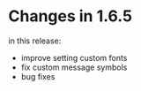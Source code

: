 # Changes in 1.6.5

in this release:

- improve setting custom fonts
- fix custom message symbols
- bug fixes
